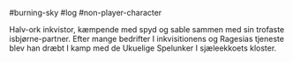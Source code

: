 #burning-sky #log #non-player-character

Halv-ork inkvistor, kæmpende med spyd og sable sammen med sin trofaste isbjørne-partner. Efter mange bedrifter I inkvisitionens og Ragesias tjeneste blev han dræbt I kamp med de Ukuelige Spelunker I sjæleekkoets kloster.
